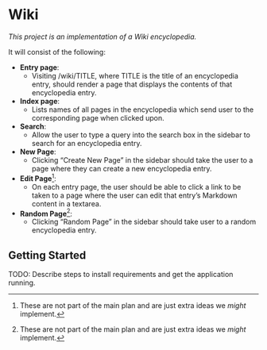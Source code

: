 # Wiki

*This project is an implementation of a Wiki encyclopedia.*

It will consist of the following:
 - **Entry page**:
    - Visiting /wiki/TITLE, where TITLE is the title of an encyclopedia entry, should render a page that displays the contents of that encyclopedia entry. 
 - **Index page**:
    - Lists names of all pages in the encyclopedia which send user to the corresponding page when clicked upon.
 - **Search**:
    - Allow the user to type a query into the search box in the sidebar to search for an encyclopedia entry. 
 - **New Page**:
    - Clicking “Create New Page” in the sidebar should take the user to a page where they can create a new encyclopedia entry. 
 - **Edit Page**[^extra]:
    - On each entry page, the user should be able to click a link to be taken to a page where the user can edit that entry’s Markdown content in a textarea. 
 - **Random Page**[^extra]:
    - Clicking “Random Page” in the sidebar should take user to a random encyclopedia entry.
 
[^extra]: These are not part of the main plan and are just extra ideas we *might* implement.

## Getting Started

TODO: Describe steps to install requirements and get the application running.
